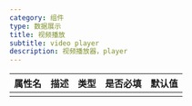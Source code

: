 ```yaml
---
category: 组件
type: 数据展示
title: 视频播放
subtitle: video player
description: 视频播放器，player
---
```


| 属性名  | 描述                 | 类型                                                  | 是否必填 | 默认值               |
| ------ | ------------------- | ---------------------------------------------------- | ------- | ------------------- |
|        |                     |                                                      |         |                     |